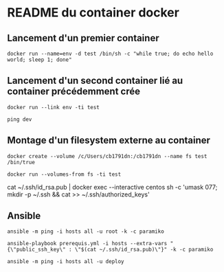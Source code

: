 # README du container docker

## Lancement d'un premier container

```
docker run --name=env -d test /bin/sh -c "while true; do echo hello world; sleep 1; done"
```

## Lancement d'un second container lié au container précédemment crée

```
docker run --link env -ti test

ping dev
```

## Montage d'un filesystem externe au container

```
docker create --volume /c/Users/cb1791dn:/cb1791dn --name fs test /bin/true

docker run --volumes-from fs -ti test
```

cat ~/.ssh/id_rsa.pub | docker exec --interactive centos sh -c 'umask 077; mkdir -p ~/.ssh && cat >> ~/.ssh/authorized_keys'

## Ansible

```
ansible -m ping -i hosts all -u root -k -c paramiko

ansible-playbook prerequis.yml -i hosts --extra-vars "{\"public_ssh_key\" : \"$(cat ~/.ssh/id_rsa.pub)\"}" -k -c paramiko

ansible -m ping -i hosts all -u deploy
```
